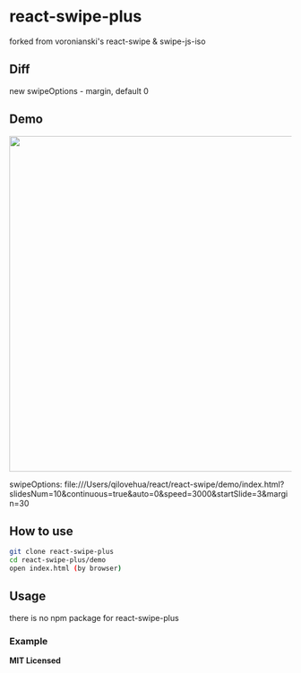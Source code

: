 # react-swipe-plus

forked from voronianski's react-swipe & swipe-js-iso

## Diff
new swipeOptions - margin, default 0

## Demo

<img src="https://github.com/qilovehua/react-swipe-plus/blob/master/demo/swipe.gif" width="600" />

swipeOptions:
file:///Users/qilovehua/react/react-swipe/demo/index.html?slidesNum=10&continuous=true&auto=0&speed=3000&startSlide=3&margin=30

## How to use

```bash
git clone react-swipe-plus
cd react-swipe-plus/demo
open index.html (by browser)
```

## Usage
there is no npm package for react-swipe-plus

### Example


**MIT Licensed**
